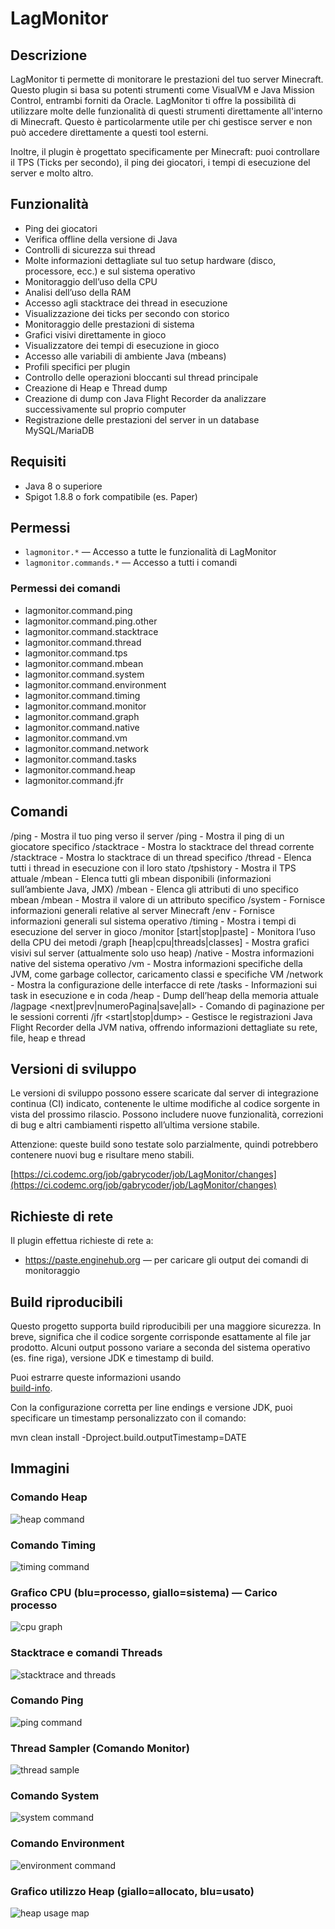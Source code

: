 # LagMonitor

## Descrizione

LagMonitor ti permette di monitorare le prestazioni del tuo server Minecraft. Questo plugin si basa su potenti strumenti come VisualVM e Java Mission Control, entrambi forniti da Oracle. LagMonitor ti offre la possibilità di utilizzare molte delle funzionalità di questi strumenti direttamente all'interno di Minecraft. Questo è particolarmente utile per chi gestisce server e non può accedere direttamente a questi tool esterni.

Inoltre, il plugin è progettato specificamente per Minecraft: puoi controllare il TPS (Ticks per secondo), il ping dei giocatori, i tempi di esecuzione del server e molto altro.

## Funzionalità

- Ping dei giocatori
- Verifica offline della versione di Java
- Controlli di sicurezza sui thread
- Molte informazioni dettagliate sul tuo setup hardware (disco, processore, ecc.) e sul sistema operativo
- Monitoraggio dell’uso della CPU
- Analisi dell’uso della RAM
- Accesso agli stacktrace dei thread in esecuzione
- Visualizzazione dei ticks per secondo con storico
- Monitoraggio delle prestazioni di sistema
- Grafici visivi direttamente in gioco
- Visualizzatore dei tempi di esecuzione in gioco
- Accesso alle variabili di ambiente Java (mbeans)
- Profili specifici per plugin
- Controllo delle operazioni bloccanti sul thread principale
- Creazione di Heap e Thread dump
- Creazione di dump con Java Flight Recorder da analizzare successivamente sul proprio computer
- Registrazione delle prestazioni del server in un database MySQL/MariaDB

## Requisiti

- Java 8 o superiore
- Spigot 1.8.8 o fork compatibile (es. Paper)

## Permessi

- `lagmonitor.*` — Accesso a tutte le funzionalità di LagMonitor
- `lagmonitor.commands.*` — Accesso a tutti i comandi

### Permessi dei comandi

- lagmonitor.command.ping
- lagmonitor.command.ping.other
- lagmonitor.command.stacktrace
- lagmonitor.command.thread
- lagmonitor.command.tps
- lagmonitor.command.mbean
- lagmonitor.command.system
- lagmonitor.command.environment
- lagmonitor.command.timing
- lagmonitor.command.monitor
- lagmonitor.command.graph
- lagmonitor.command.native
- lagmonitor.command.vm
- lagmonitor.command.network
- lagmonitor.command.tasks
- lagmonitor.command.heap
- lagmonitor.command.jfr

## Comandi

/ping - Mostra il tuo ping verso il server
/ping <giocatore> - Mostra il ping di un giocatore specifico
/stacktrace - Mostra lo stacktrace del thread corrente
/stacktrace <nomeThread> - Mostra lo stacktrace di un thread specifico
/thread - Elenca tutti i thread in esecuzione con il loro stato
/tpshistory - Mostra il TPS attuale
/mbean - Elenca tutti gli mbean disponibili (informazioni sull’ambiente Java, JMX)
/mbean <nomeMbean> - Elenca gli attributi di uno specifico mbean
/mbean <nomeMbean> <attributo> - Mostra il valore di un attributo specifico
/system - Fornisce informazioni generali relative al server Minecraft
/env - Fornisce informazioni generali sul sistema operativo
/timing - Mostra i tempi di esecuzione del server in gioco
/monitor [start|stop|paste] - Monitora l’uso della CPU dei metodi
/graph [heap|cpu|threads|classes] - Mostra grafici visivi sul server (attualmente solo uso heap)
/native - Mostra informazioni native del sistema operativo
/vm - Mostra informazioni specifiche della JVM, come garbage collector, caricamento classi e specifiche VM
/network - Mostra la configurazione delle interfacce di rete
/tasks - Informazioni sui task in esecuzione e in coda
/heap - Dump dell’heap della memoria attuale
/lagpage <next|prev|numeroPagina|save|all> - Comando di paginazione per le sessioni correnti
/jfr <start|stop|dump> - Gestisce le registrazioni Java Flight Recorder della JVM nativa, offrendo informazioni dettagliate su rete, file, heap e thread



## Versioni di sviluppo

Le versioni di sviluppo possono essere scaricate dal server di integrazione continua (CI) indicato, contenente le ultime modifiche al codice sorgente in vista del prossimo rilascio. Possono includere nuove funzionalità, correzioni di bug e altri cambiamenti rispetto all’ultima versione stabile.

Attenzione: queste build sono testate solo parzialmente, quindi potrebbero contenere nuovi bug e risultare meno stabili.

[https://ci.codemc.org/job/gabrycoder/job/LagMonitor/changes](https://ci.codemc.org/job/gabrycoder/job/LagMonitor/changes)

## Richieste di rete

Il plugin effettua richieste di rete a:

- https://paste.enginehub.org — per caricare gli output dei comandi di monitoraggio

## Build riproducibili

Questo progetto supporta build riproducibili per una maggiore sicurezza. In breve, significa che il codice sorgente corrisponde esattamente al file jar prodotto. Alcuni output possono variare a seconda del sistema operativo (es. fine riga), versione JDK e timestamp di build.

Puoi estrarre queste informazioni usando  
[build-info](https://github.com/apache/maven-studies/tree/maven-buildinfo-plugin).

Con la configurazione corretta per line endings e versione JDK, puoi specificare un timestamp personalizzato con il comando:

mvn clean install -Dproject.build.outputTimestamp=DATE





## Immagini

### Comando Heap
![heap command](https://i.imgur.com/AzDwYxq.png)

### Comando Timing
![timing command](https://i.imgur.com/wAxnIxt.png)

### Grafico CPU (blu=processo, giallo=sistema) — Carico processo
![cpu graph](https://i.imgur.com/DajnZmP.png)

### Stacktrace e comandi Threads
![stacktrace and threads](https://i.imgur.com/XY7r9wz.png)

### Comando Ping
![ping command](https://i.imgur.com/LITJKWw.png)

### Thread Sampler (Comando Monitor)
![thread sample](https://i.imgur.com/OXOakN6.png)

### Comando System
![system command](https://i.imgur.com/hrIV6bW.png)

### Comando Environment
![environment command](https://i.imgur.com/gQwr126.png)

### Grafico utilizzo Heap (giallo=allocato, blu=usato)
![heap usage map](https://i.imgur.com/Yiz9h6G.png)
